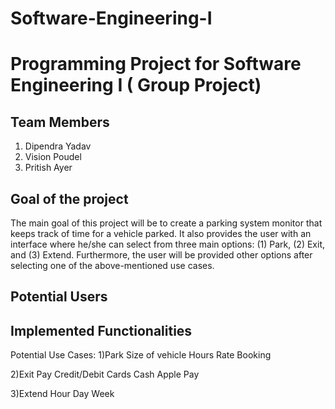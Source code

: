 # Software-Engineering-I
# Programming Project for Software Engineering I ( Group Project) 
## Team Members
1. Dipendra Yadav
2. Vision Poudel
3. Pritish Ayer

## Goal of the project
The main goal of this project will be to create a parking system monitor that keeps track of time for a vehicle parked. It also provides the user with an interface where he/she can select from three main options: (1) Park, (2) Exit, and (3) Extend. Furthermore, the user will be provided other options after selecting one of the above-mentioned use cases.

<Add more info.>



## Potential Users


<Add info here>

## Implemented Functionalities


Potential Use Cases: 1)Park
Size of vehicle
Hours
Rate
Booking

2)Exit
Pay
    Credit/Debit Cards
    Cash
    Apple Pay
    
3)Extend
    Hour
    Day
    Week
<Add detailed info. here>
